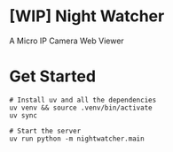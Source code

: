 # [WIP] Night Watcher

A Micro IP Camera Web Viewer

# Get Started

```
# Install uv and all the dependencies
uv venv && source .venv/bin/activate
uv sync

# Start the server
uv run python -m nightwatcher.main
```
